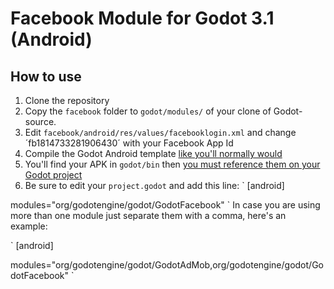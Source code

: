 # Facebook Module for Godot 3.1 (Android)

## How to use
1. Clone the repository
1. Copy the `facebook` folder to `godot/modules/` of your clone of Godot-source.
1. Edit `facebook/android/res/values/facebooklogin.xml` and change ´fb1814733281906430´ with your Facebook App Id
1. Compile the Godot Android template [like you'll normally would](http://docs.godotengine.org/en/latest/development/compiling/compiling_for_android.html)
1. You'll find your APK in `godot/bin` then [you must reference them on your Godot project](http://docs.godotengine.org/en/latest/development/compiling/compiling_for_android.html#using-the-export-templates)
1. Be sure to edit your `project.godot` and add this line:
`
[android]

modules="org/godotengine/godot/GodotFacebook"
`
In case you are using more than one module just separate them with a comma, here's an example:

`
[android]

modules="org/godotengine/godot/GodotAdMob,org/godotengine/godot/GodotFacebook"
`
